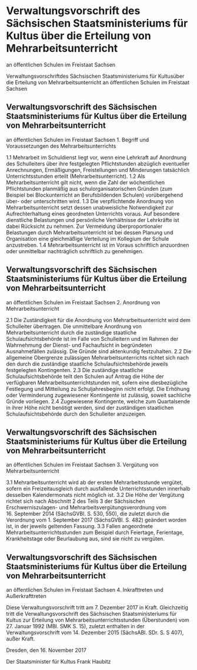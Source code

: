 # Verwaltungsvorschrift des Sächsischen Staatsministeriums für Kultus über die Erteilung von Mehrarbeitsunterricht
an öffentlichen Schulen im Freistaat Sachsen

Verwaltungsvorschriftdes Sächsischen Staatsministeriums für Kultusüber die Erteilung von Mehrarbeitsunterricht an öffentlichen Schulen im Freistaat Sachsen

## Verwaltungsvorschrift des Sächsischen Staatsministeriums für Kultus über die Erteilung von Mehrarbeitsunterricht
an öffentlichen Schulen im Freistaat Sachsen 1.	Begriff und Voraussetzungen des Mehrarbeitsunterrichts

1.1 Mehrarbeit im Schuldienst liegt vor, wenn eine Lehrkraft auf Anordnung des Schulleiters über ihre festgelegten Pflichtstunden abzüglich eventueller Anrechnungen, Ermäßigungen, Freistellungen und Minderungen tatsächlich Unterrichtsstunden erteilt (Mehrarbeitsunterricht). 1.2 Als Mehrarbeitsunterricht gilt nicht, wenn die Zahl der wöchentlichen Pflichtstunden planmäßig aus schulorganisatorischen Gründen (zum Beispiel bei Blockunterricht an Berufsbildenden Schulen) vorübergehend über- oder unterschritten wird. 1.3 Die verpflichtende Anordnung von Mehrarbeitsunterricht setzt dessen unabweisliche Notwendigkeit zur Aufrechterhaltung eines geordneten Unterrichts voraus. Auf besondere dienstliche Belastungen und persönliche Verhältnisse der Lehrkräfte ist dabei Rücksicht zu nehmen. Zur Vermeidung überproportionaler Belastungen durch Mehrarbeitsunterricht ist bei dessen Planung und Organisation eine gleichmäßige Verteilung im Kollegium der Schule anzustreben. 1.4 Mehrarbeitsunterricht ist im Voraus schriftlich anzuordnen oder unmittelbar nachträglich schriftlich zu genehmigen. 
## Verwaltungsvorschrift des Sächsischen Staatsministeriums für Kultus über die Erteilung von Mehrarbeitsunterricht
an öffentlichen Schulen im Freistaat Sachsen 2.	Anordnung von Mehrarbeitsunterricht

2.1 Die Zuständigkeit für die Anordnung von Mehrarbeitsunterricht wird dem Schulleiter übertragen. Die unmittelbare Anordnung von Mehrarbeitsunterricht durch die zuständige staatliche Schulaufsichtsbehörde ist im Falle von Schulleitern und im Rahmen der Wahrnehmung der Dienst- und Fachaufsicht in begründeten Ausnahmefällen zulässig. Die Gründe sind aktenkundig festzuhalten. 2.2 Die allgemeine Obergrenze zulässigen Mehrarbeitsunterrichts richtet sich nach den durch die zuständige staatliche Schulaufsichtsbehörde jeweils festgelegten Kontingenten. 2.3 Die zuständige staatliche Schulaufsichtsbehörde teilt den Schulen auf Antrag die Höhe der verfügbaren Mehrarbeitsunterrichtstunden mit, sofern eine diesbezügliche Festlegung und Mitteilung zu Schuljahresbeginn nicht erfolgt. Die Erhöhung oder Verminderung zugewiesener Kontingente ist zulässig, soweit sachliche Gründe vorliegen. 2.4 Zugewiesene Kontingente, welche zum Quartalsende in ihrer Höhe nicht benötigt werden, sind der zuständigen staatlichen Schulaufsichtsbehörde durch den Schulleiter anzuzeigen. 
## Verwaltungsvorschrift des Sächsischen Staatsministeriums für Kultus über die Erteilung von Mehrarbeitsunterricht
an öffentlichen Schulen im Freistaat Sachsen 3.	Vergütung von Mehrarbeitsunterricht

3.1 Mehrarbeitsunterricht wird ab der ersten Mehrarbeitsstunde vergütet, sofern ein Freizeitausgleich durch ausfallende Unterrichtsstunden innerhalb desselben Kalendermonats nicht möglich ist. 3.2 Die Höhe der Vergütung richtet sich nach Abschnitt 2 des Teils 3 der Sächsischen Erschwerniszulagen- und Mehrarbeitsvergütungsverordnung vom 16. September 2014 (SächsGVBl. S. 530, 550), die zuletzt durch die Verordnung vom 1. September 2017 (SächsGVBl. S. 482) geändert worden ist, in der jeweils geltenden Fassung. 3.3 Fallen angeordnete Mehrarbeitsunterrichtsstunden zum Beispiel durch Feiertage, Ferientage, Krankheitstage oder Beurlaubung aus, sind sie nicht zu vergüten. 
## Verwaltungsvorschrift des Sächsischen Staatsministeriums für Kultus über die Erteilung von Mehrarbeitsunterricht
an öffentlichen Schulen im Freistaat Sachsen 4.	Inkrafttreten und Außerkrafttreten

Diese Verwaltungsvorschrift tritt am 7. Dezember 2017 in Kraft. Gleichzeitig tritt die Verwaltungsvorschrift des Sächsischen Staatsministeriums für Kultus zur Erteilung von Mehrarbeitsunterrichtsstunden (Überstunden) vom 27. Januar 1992 (MBl. SMK S. 15), zuletzt enthalten in der Verwaltungsvorschrift vom 14. Dezember 2015 (SächsABl. SDr. S. S 407), außer Kraft.

Dresden, den 16. November 2017

Der Staatsminister für Kultus
Frank Haubitz

